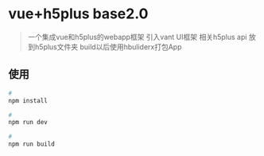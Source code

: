 # vue+h5plus base2.0

> 一个集成vue和h5plus的webapp框架
> 引入vant UI框架
> 相关h5plus api 放到h5plus文件夹
> build以后使用hbuliderx打包App

## 使用

``` bash
# 
npm install

# 
npm run dev

# 
npm run build

```
